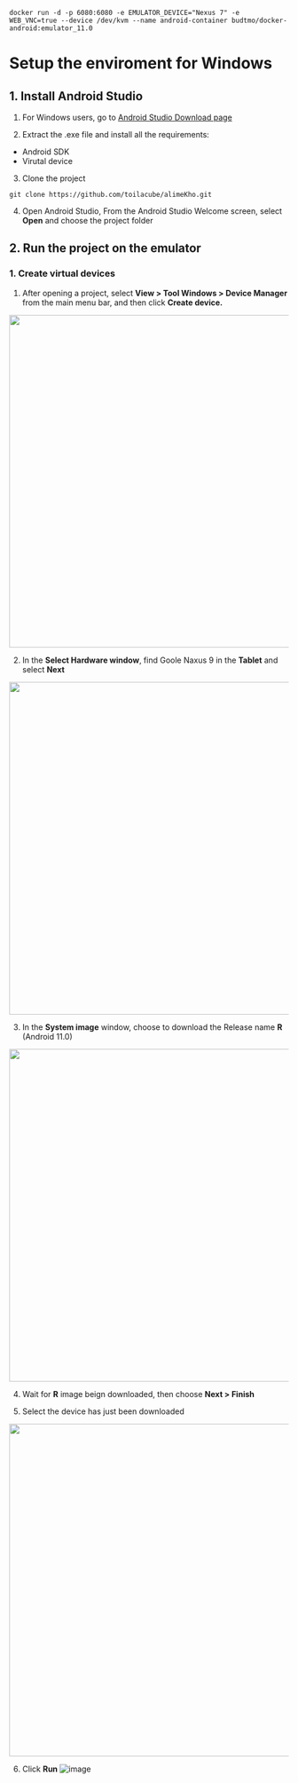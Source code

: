 `docker run -d -p 6080:6080 -e EMULATOR_DEVICE="Nexus 7" -e WEB_VNC=true --device /dev/kvm --name android-container budtmo/docker-android:emulator_11.0`

# Setup the enviroment for Windows

## 1. Install Android Studio 
1. For Windows users, go to [Android Studio Download page](https://developer.android.com/studio) 

2. Extract the .exe file and install all the requirements:
  - Android SDK
  - Virutal device
3. Clone the project 
```
git clone https://github.com/toilacube/alimeKho.git
```
4. Open Android Studio, From the Android Studio Welcome screen, select **Open** and choose the project folder

## 2. Run the project on the emulator
### 1. Create virtual devices

1. After opening a project, select **View > Tool Windows > Device Manager** from the main menu bar, and then click **Create device.**

<img src="https://github.com/toilacube/alimeKho/assets/95525386/c2cf9e66-2a70-4a2c-8e07-18e1867c7bf0" width="800" height="600">

2. In the **Select Hardware window**, find Goole Naxus 9 in the **Tablet** and select **Next** 

<img src="https://github.com/toilacube/alimeKho/assets/95525386/bac84c05-24dc-46b0-aa6e-7a9b0a71ca69" width="800" height="600">

3. In the **System image** window, choose to download the Release name **R** (Android 11.0) 

<img src="https://github.com/toilacube/alimeKho/assets/95525386/46d90c08-80c7-450e-9e63-b7833ae05aab" width="800" height="600">

4. Wait for **R** image beign downloaded, then choose **Next > Finish**

5. Select the device has just been downloaded 

<img src="https://github.com/toilacube/alimeKho/assets/95525386/f6326add-eb62-4a6f-8342-18d52340d9af" width="800" height="600">

6. Click **Run** ![image](https://github.com/toilacube/alimeKho/assets/95525386/dc3e8580-6866-48bd-a744-1d12ec564974) 







